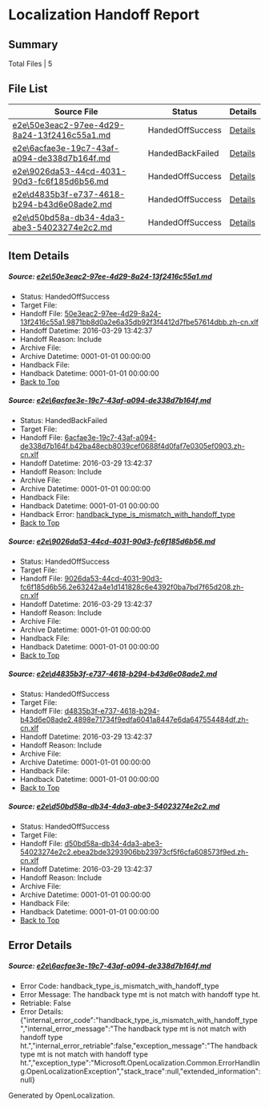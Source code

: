 # <a name='report-top'></a> Localization Handoff Report

## Summary
 Total Files | 5

## File List
 Source File | Status | Details 
 ----------- | ------ | ------- 
 [e2e\50e3eac2-97ee-4d29-8a24-13f2416c55a1.md](https://github.com/OpenLocalizationTest/oltest/blob/63bca8c5cb284abe8701b81b35a0b5bcd95d4010/e2e/50e3eac2-97ee-4d29-8a24-13f2416c55a1.md) | HandedOffSuccess | [Details](#ca63b9a3b8be3d058b4643fc0223a17cbcda123c4)
 [e2e\6acfae3e-19c7-43af-a094-de338d7b164f.md](https://github.com/OpenLocalizationTest/oltest/blob/e04e98fd84c3b0c1ef501a707c50c2fe5282eea2/e2e/6acfae3e-19c7-43af-a094-de338d7b164f.md) | HandedBackFailed | [Details](#d383a94d29877bbddda9a3909bb1d6731fe870a96)
 [e2e\9026da53-44cd-4031-90d3-fc6f185d6b56.md](https://github.com/OpenLocalizationTest/oltest/blob/a68644110ede4658d6c902bebda9cfed413d157f/e2e/9026da53-44cd-4031-90d3-fc6f185d6b56.md) | HandedOffSuccess | [Details](#2f093140ce213dbee11043e8ddd853800b2bfa4b8)
 [e2e\d4835b3f-e737-4618-b294-b43d6e08ade2.md](https://github.com/OpenLocalizationTest/oltest/blob/c148b81e7adb5c71f442bd58cda58c7e6e172d3c/e2e/d4835b3f-e737-4618-b294-b43d6e08ade2.md) | HandedOffSuccess | [Details](#8da2f7d73f7b3a64633eae982f64846e99013ec810)
 [e2e\d50bd58a-db34-4da3-abe3-54023274e2c2.md](https://github.com/OpenLocalizationTest/oltest/blob/63bca8c5cb284abe8701b81b35a0b5bcd95d4010/e2e/d50bd58a-db34-4da3-abe3-54023274e2c2.md) | HandedOffSuccess | [Details](#e98e256cc70f59a061fbf85e473d8e1f7f1186e511)

## Item Details
##### <a name='ca63b9a3b8be3d058b4643fc0223a17cbcda123c4'></a> Source: [e2e\50e3eac2-97ee-4d29-8a24-13f2416c55a1.md](https://github.com/OpenLocalizationTest/oltest/blob/63bca8c5cb284abe8701b81b35a0b5bcd95d4010/e2e/50e3eac2-97ee-4d29-8a24-13f2416c55a1.md)
* Status: HandedOffSuccess
* Target File: 
* Handoff File: [50e3eac2-97ee-4d29-8a24-13f2416c55a1.9871bb8d0a2e6a35db92f3f4412d7fbe57614dbb.zh-cn.xlf](https://github.com/OpenLocalizationTestOrg/olhandoff-e2e/blob/81e66dfd9699c642d4e8a03cefb9f40ebcb8b752/ol-handoff/OpenLocalizationTestOrg/oltest.zh-cn/ci/50e3eac2-97ee-4d29-8a24-13f2416c55a1.9871bb8d0a2e6a35db92f3f4412d7fbe57614dbb.zh-cn.xlf)
* Handoff Datetime: 2016-03-29 13:42:37
* Handoff Reason: Include
* Archive File: 
* Archive Datetime: 0001-01-01 00:00:00
* Handback File: 
* Handback Datetime: 0001-01-01 00:00:00
* [Back to Top](#report-top)

##### <a name='d383a94d29877bbddda9a3909bb1d6731fe870a96'></a> Source: [e2e\6acfae3e-19c7-43af-a094-de338d7b164f.md](https://github.com/OpenLocalizationTest/oltest/blob/e04e98fd84c3b0c1ef501a707c50c2fe5282eea2/e2e/6acfae3e-19c7-43af-a094-de338d7b164f.md)
* Status: HandedBackFailed
* Target File: 
* Handoff File: [6acfae3e-19c7-43af-a094-de338d7b164f.b42ba48ecb8039cef0688f4d0faf7e0305ef0903.zh-cn.xlf](https://github.com/OpenLocalizationTestOrg/olhandoff-e2e/blob/81e66dfd9699c642d4e8a03cefb9f40ebcb8b752/ol-handoff/OpenLocalizationTestOrg/oltest.zh-cn/ci/6acfae3e-19c7-43af-a094-de338d7b164f.b42ba48ecb8039cef0688f4d0faf7e0305ef0903.zh-cn.xlf)
* Handoff Datetime: 2016-03-29 13:42:37
* Handoff Reason: Include
* Archive File: 
* Archive Datetime: 0001-01-01 00:00:00
* Handback File: 
* Handback Datetime: 0001-01-01 00:00:00
* Handback Error: [handback_type_is_mismatch_with_handoff_type](#d383a94d29877bbddda9a3909bb1d6731fe870a96handback_type_is_mismatch_with_handoff_type)
* [Back to Top](#report-top)

##### <a name='2f093140ce213dbee11043e8ddd853800b2bfa4b8'></a> Source: [e2e\9026da53-44cd-4031-90d3-fc6f185d6b56.md](https://github.com/OpenLocalizationTest/oltest/blob/a68644110ede4658d6c902bebda9cfed413d157f/e2e/9026da53-44cd-4031-90d3-fc6f185d6b56.md)
* Status: HandedOffSuccess
* Target File: 
* Handoff File: [9026da53-44cd-4031-90d3-fc6f185d6b56.2e63242a4e1d141828c6e4392f0ba7bd7f65d208.zh-cn.xlf](https://github.com/OpenLocalizationTestOrg/olhandoff-e2e/blob/81e66dfd9699c642d4e8a03cefb9f40ebcb8b752/ol-handoff/OpenLocalizationTestOrg/oltest.zh-cn/ci/9026da53-44cd-4031-90d3-fc6f185d6b56.2e63242a4e1d141828c6e4392f0ba7bd7f65d208.zh-cn.xlf)
* Handoff Datetime: 2016-03-29 13:42:37
* Handoff Reason: Include
* Archive File: 
* Archive Datetime: 0001-01-01 00:00:00
* Handback File: 
* Handback Datetime: 0001-01-01 00:00:00
* [Back to Top](#report-top)

##### <a name='8da2f7d73f7b3a64633eae982f64846e99013ec810'></a> Source: [e2e\d4835b3f-e737-4618-b294-b43d6e08ade2.md](https://github.com/OpenLocalizationTest/oltest/blob/c148b81e7adb5c71f442bd58cda58c7e6e172d3c/e2e/d4835b3f-e737-4618-b294-b43d6e08ade2.md)
* Status: HandedOffSuccess
* Target File: 
* Handoff File: [d4835b3f-e737-4618-b294-b43d6e08ade2.4898e71734f9edfa6041a8447e6da647554484df.zh-cn.xlf](https://github.com/OpenLocalizationTestOrg/olhandoff-e2e/blob/81e66dfd9699c642d4e8a03cefb9f40ebcb8b752/ol-handoff/OpenLocalizationTestOrg/oltest.zh-cn/ci/d4835b3f-e737-4618-b294-b43d6e08ade2.4898e71734f9edfa6041a8447e6da647554484df.zh-cn.xlf)
* Handoff Datetime: 2016-03-29 13:42:37
* Handoff Reason: Include
* Archive File: 
* Archive Datetime: 0001-01-01 00:00:00
* Handback File: 
* Handback Datetime: 0001-01-01 00:00:00
* [Back to Top](#report-top)

##### <a name='e98e256cc70f59a061fbf85e473d8e1f7f1186e511'></a> Source: [e2e\d50bd58a-db34-4da3-abe3-54023274e2c2.md](https://github.com/OpenLocalizationTest/oltest/blob/63bca8c5cb284abe8701b81b35a0b5bcd95d4010/e2e/d50bd58a-db34-4da3-abe3-54023274e2c2.md)
* Status: HandedOffSuccess
* Target File: 
* Handoff File: [d50bd58a-db34-4da3-abe3-54023274e2c2.ebea2bde3293906bb23973cf5f6cfa608573f9ed.zh-cn.xlf](https://github.com/OpenLocalizationTestOrg/olhandoff-e2e/blob/81e66dfd9699c642d4e8a03cefb9f40ebcb8b752/ol-handoff/OpenLocalizationTestOrg/oltest.zh-cn/ci/d50bd58a-db34-4da3-abe3-54023274e2c2.ebea2bde3293906bb23973cf5f6cfa608573f9ed.zh-cn.xlf)
* Handoff Datetime: 2016-03-29 13:42:37
* Handoff Reason: Include
* Archive File: 
* Archive Datetime: 0001-01-01 00:00:00
* Handback File: 
* Handback Datetime: 0001-01-01 00:00:00
* [Back to Top](#report-top)


## Error Details
##### <a name='d383a94d29877bbddda9a3909bb1d6731fe870a96handback_type_is_mismatch_with_handoff_type'></a> Source: [e2e\6acfae3e-19c7-43af-a094-de338d7b164f.md](#d383a94d29877bbddda9a3909bb1d6731fe870a96)
* Error Code: handback_type_is_mismatch_with_handoff_type
* Error Message: The handback type mt is not match with handoff type ht.
* Retriable: False
* Error Details: {"internal_error_code":"handback_type_is_mismatch_with_handoff_type","internal_error_message":"The handback type mt is not match with handoff type ht.","internal_error_retriable":false,"exception_message":"The handback type mt is not match with handoff type ht.","exception_type":"Microsoft.OpenLocalization.Common.ErrorHandling.OpenLocalizationException","stack_trace":null,"extended_information":null}


Generated by OpenLocalization.
